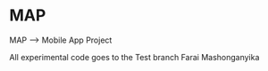 # MAP
MAP --> Mobile App Project

All experimental code goes to the Test branch
<ls> Farai Mashonganyika 
